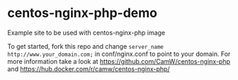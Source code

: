 # centos-nginx-php-demo

Example site to be used with centos-nginx-php image

To get started, fork this repo and change ```server_name  http://www.your_domain.com;``` in conf/nginx.conf to point to your domain.
For more information take a look at https://github.com/CamW/centos-nginx-php and https://hub.docker.com/r/camw/centos-nginx-php/
